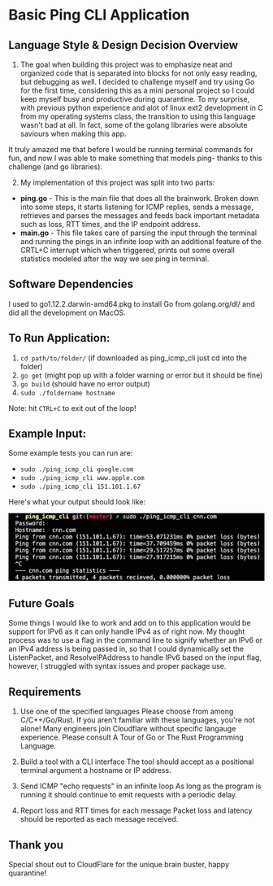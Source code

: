 # Basic Ping CLI Application

## Language Style & Design Decision Overview

1. The goal when building this project was to emphasize neat and organized code that is separated into blocks for not only easy reading, but debugging as well. I decided to challenge myself and try using Go for the first time, considering this as a mini personal project so I could keep myself busy and productive during quarantine. To my surprise, with previous python experience and alot of linux ext2 development in C from my operating systems class, the transition to using this language wasn't bad at all. In fact, some of the golang libraries were absolute saviours when making this app.

It truly amazed me that before I would be running terminal commands for fun, and now I was able to make something that models ping- thanks to this challenge (and go libraries).

2. My implementation of this project was split into two parts:
  - **ping.go** - This is the main file that does all the brainwork. Broken down into some steps, it starts listening for ICMP replies, sends a message, retrieves and parses the messages and feeds back important metadata such as loss, RTT times, and the IP endpoint address.
  - **main.go** - This file takes care of parsing the input through the terminal and running the pings in an infinite loop with an additional feature of the CRTL+C interrupt which when triggered, prints out some overall statistics modeled after the way we see ping in terminal.
  
    

## Software Dependencies
 I used to go1.12.2.darwin-amd64.pkg to install Go from golang.org/dl/ and did all the development on MacOS.

## To Run Application:

1. ```cd path/to/folder/``` (if downloaded as ping_icmp_cli just cd into the folder)
2. ```go get``` (might pop up with a folder warning or error but it should be fine)
3. ```go build``` (should have no error output)
4. ```sudo ./foldername hostname```

Note: hit ```CTRL+C``` to exit out of the loop!

## Example Input:
Some example tests you can run are:
- ```sudo ./ping_icmp_cli google.com```
- ```sudo ./ping_icmp_cli www.apple.com```
- ```sudo ./ping_icmp_cli 151.101.1.67```

Here's what your output should look like:

![](images/PingExampleOutput.png)

## Future Goals 
Some things I would like to work and add on to this application would be support for IPv6 as it can only handle IPv4 as of right now. My thought process was to use a flag in the command line to signify whether an IPv6 or an IPv4 address is being passed in, so that I could dynamically set the ListenPacket, and ResolveIPAddress to handle IPv6 based on the input flag, however, I struggled with syntax issues and proper package use.

## Requirements
1. Use one of the specified languages
Please choose from among C/C++/Go/Rust. If you aren't familiar with these languages, you're not alone! Many engineers join Cloudflare without specific langauge experience. Please consult A Tour of Go or The Rust Programming Language.

2. Build a tool with a CLI interface
The tool should accept as a positional terminal argument a hostname or IP address.

3. Send ICMP "echo requests" in an infinite loop
As long as the program is running it should continue to emit requests with a periodic delay.

4. Report loss and RTT times for each message
Packet loss and latency should be reported as each message received.

## Thank you
Special shout out to CloudFlare for the unique brain buster, happy quarantine!